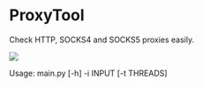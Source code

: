 # ProxyTool
Check HTTP, SOCKS4 and SOCKS5 proxies easily.

<img src="https://i.imgur.com/1gKgnFn.png">

Usage: main.py [-h] -i INPUT [-t THREADS]
